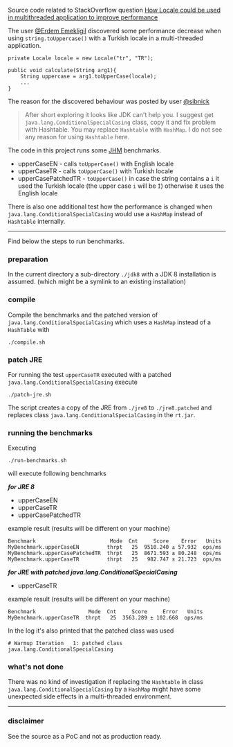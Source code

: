 Source code related to StackOverflow question [How Locale could be used in multithreaded application to improve performance](https://stackoverflow.com/questions/31987777)

The user [@Erdem Emekligil](https://stackoverflow.com/users/3310251/erdem-emekligil) discovered some performance decrease when using `string.toUppercase()` with a Turkish locale in a multi-threaded application.

```
private Locale locale = new Locale("tr", "TR");

public void calculate(String arg1){
    String uppercase = arg1.toUpperCase(locale);
	...
}
```
The reason for the discovered behaviour was posted by user [@sibnick](https://stackoverflow.com/users/159923/sibnick)

> After short exploring it looks like JDK can't help you. I suggest get `java.lang.ConditionalSpecialCasing` class, copy it and fix problem with Hashtable. You may replace `Hashtable` with `HashMap`. I do not see any reason for using `Hashtable` here.

The code in this project runs some [JHM](https://openjdk.java.net/projects/code-tools/jmh) benchmarks.

 - upperCaseEN - calls `toUpperCase()` with English locale
 - upperCaseTR - calls `toUpperCase()` with Turkish locale
 - upperCasePatchedTR - `toUpperCase()` in case the string contains a `i` it used the Turkish locale (the upper case `i` will be `İ`) otherwise it uses the English locale
 
There is also one additional test how the performance is changed when `java.lang.ConditionalSpecialCasing` would use a `HashMap` instead of `Hashtable` internally.

---

Find below the steps to run benchmarks.

### preparation

In the current directory a sub-directory `./jdk8` with a JDK 8 installation is assumed. (which might be a symlink to an existing installation)

### compile

Compile the benchmarks and the patched version of `java.lang.ConditionalSpecialCasing` which uses a `HashMap` instead of a `HashTable` with

```
./compile.sh
```

### patch JRE

For running the test `upperCaseTR` executed with a patched `java.lang.ConditionalSpecialCasing` execute

```
./patch-jre.sh
```

The script creates a copy of the JRE from `./jre8` to `./jre8.patched` and replaces class `java.lang.ConditionalSpecialCasing` in the `rt.jar`.

### running the benchmarks

Executing

```
./run-benchmarks.sh
```

will execute following benchmarks

**_for JRE 8_**

 - upperCaseEN
 - upperCaseTR
 - upperCasePatchedTR

example result (results will be different on your machine)

```
Benchmark                        Mode  Cnt     Score    Error   Units
MyBenchmark.upperCaseEN         thrpt   25  9510.240 ± 57.932  ops/ms
MyBenchmark.upperCasePatchedTR  thrpt   25  8671.593 ± 80.248  ops/ms
MyBenchmark.upperCaseTR         thrpt   25   982.747 ± 21.723  ops/ms
```

**_for JRE with patched java.lang.ConditionalSpecialCasing_**

 - upperCaseTR

example result (results will be different on your machine)

```
Benchmark                 Mode  Cnt     Score     Error   Units
MyBenchmark.upperCaseTR  thrpt   25  3563.289 ± 102.668  ops/ms
```

In the log it's also printed that the patched class was used

```
# Warmup Iteration   1: patched class java.lang.ConditionalSpecialCasing
```

### what's not done

There was no kind of investigation if replacing the `Hashtable` in class `java.lang.ConditionalSpecialCasing` by a `HashMap` might have some unexpected side effects in a multi-threaded environment.

---

### disclaimer

See the source as a PoC and not as production ready.
